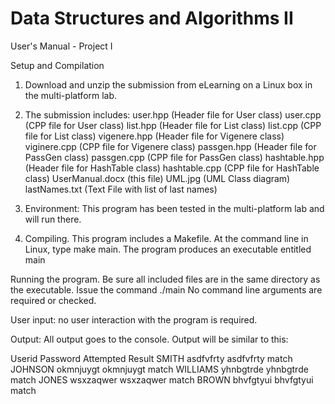 # Data Structures and Algorithms II
User's Manual - Project I

Setup and Compilation
1. Download and unzip the submission from eLearning on a Linux box in the multi-platform lab.
2. The submission includes:
user.hpp (Header file for User class)
user.cpp (CPP file for User class)
list.hpp (Header file for List class)
list.cpp (CPP file for List class)
vigenere.hpp (Header file for Vigenere class)
viginere.cpp (CPP file for Vigenere class)
passgen.hpp (Header file for PassGen class)
passgen.cpp (CPP file for PassGen class)
hashtable.hpp (Header file for HashTable class)
hashtable.cpp (CPP file for HashTable class)
UserManual.docx (this file)
UML.jpg (UML Class diagram)
lastNames.txt (Text File with list of last names)

3. Environment: This program has been tested in the multi-platform lab and will run there.

4. Compiling. This program includes a Makefile. At the command line in Linux, 
    type make main. The program produces an executable entitled main

Running the program. Be sure all included files are in the same directory as the executable. Issue the command ./main   No command line arguments are required or checked.

User input: no user interaction with the program is required.

Output: All output goes to the console. Output will be similar to this:

Userid      Password   Attempted  Result
SMITH       asdfvfrty  asdfvfrty  match 
JOHNSON     okmnjuygt  okmnjuygt  match 
WILLIAMS    yhnbgtrde  yhnbgtrde  match 
JONES       wsxzaqwer  wsxzaqwer  match 
BROWN       bhvfgtyui  bhvfgtyui  match


